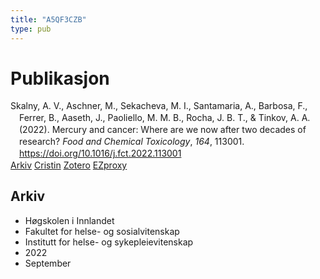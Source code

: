 ```yaml
---
title: "A5QF3CZB"
type: pub
---
```

<h1>Publikasjon</h1>
<article id="csl-bib-container-A5QF3CZB" class="csl-bib-container">
  <div class="csl-bib-body" style="line-height: 1.35; padding-left: 1em; text-indent:-1em;">
  <div class="csl-entry">Skalny, A. V., Aschner, M., Sekacheva, M. I., Santamaria, A., Barbosa, F., Ferrer, B., Aaseth, J., Paoliello, M. M. B., Rocha, J. B. T., &amp; Tinkov, A. A. (2022). Mercury and cancer: Where are we now after two decades of research? <i>Food and Chemical Toxicology</i>, <i>164</i>, 113001. <a href="https://doi.org/10.1016/j.fct.2022.113001">https://doi.org/10.1016/j.fct.2022.113001</a></div>
</div>
  <div class="csl-bib-buttons">
    <a href="#taxonomy-article-A5QF3CZB" class="csl-bib-button">Arkiv</a>
    <a href alt="Cristin URL" class="csl-bib-button">Cristin</a>
    <a href alt="Zotero URL" class="csl-bib-button">Zotero</a>
    <a href="http://ezproxy.inn.no/login?url=https://doi.org/10.1016/j.fct.2022.113001" class="csl-bib-button">EZproxy</a>
  </div>
  <div id="csl-bib-meta-container-A5QF3CZB"></div>
</article>
<div id="csl-bib-meta-A5QF3CZB" class="csl-bib-meta">
  <article id="taxonomy-article-A5QF3CZB" class="taxonomy-article">
    <h1>Arkiv</h1>
    <ul>
      <li>Høgskolen i Innlandet</li>
      <li>Fakultet for helse- og sosialvitenskap</li>
      <li>Institutt for helse- og sykepleievitenskap</li>
      <li>2022</li>
      <li>September</li>
    </ul>
  </article>
</div>
